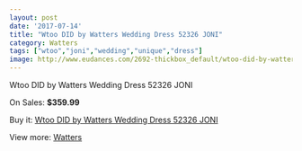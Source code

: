 ```yaml
---
layout: post
date: '2017-07-14'
title: "Wtoo DID by Watters Wedding Dress 52326 JONI"
category: Watters
tags: ["wtoo","joni","wedding","unique","dress"]
image: http://www.eudances.com/2692-thickbox_default/wtoo-did-by-watters-wedding-dress-52326-joni.jpg
---
```

Wtoo DID by Watters Wedding Dress 52326 JONI

On Sales: **$359.99**
<a href="https://www.eudances.com/en/watters/906-wtoo-did-by-watters-wedding-dress-52326-joni.html"><amp-img layout="responsive" width="600" height="600" src="//www.eudances.com/2692-thickbox_default/wtoo-did-by-watters-wedding-dress-52326-joni.jpg" alt="Wtoo DID by Watters Wedding Dress 52326 JONI 0" /></a>
<a href="https://www.eudances.com/en/watters/906-wtoo-did-by-watters-wedding-dress-52326-joni.html"><amp-img layout="responsive" width="600" height="600" src="//www.eudances.com/2693-thickbox_default/wtoo-did-by-watters-wedding-dress-52326-joni.jpg" alt="Wtoo DID by Watters Wedding Dress 52326 JONI 1" /></a>

Buy it: [Wtoo DID by Watters Wedding Dress 52326 JONI](https://www.eudances.com/en/watters/906-wtoo-did-by-watters-wedding-dress-52326-joni.html "Wtoo DID by Watters Wedding Dress 52326 JONI")

View more: [Watters](https://www.eudances.com/en/12-watters "Watters")